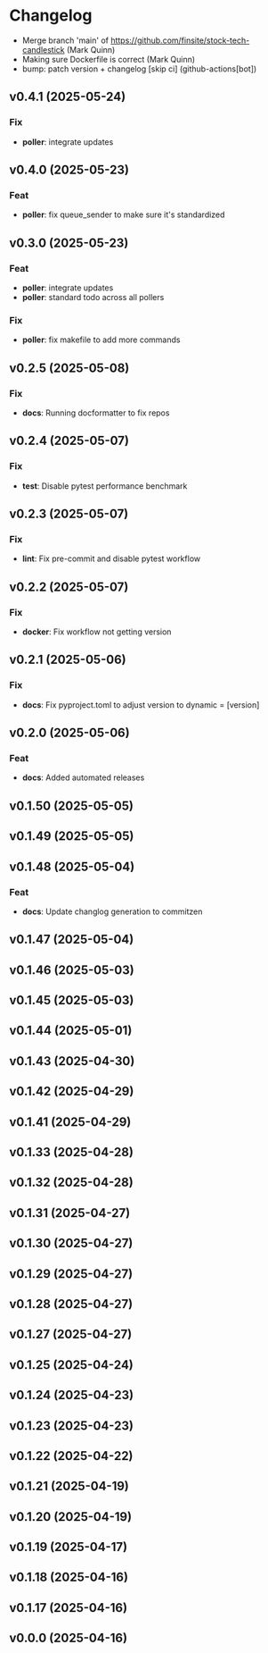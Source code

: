 # Changelog

- Merge branch 'main' of https://github.com/finsite/stock-tech-candlestick (Mark
  Quinn)
- Making sure Dockerfile is correct (Mark Quinn)
- bump: patch version + changelog [skip ci] (github-actions[bot])

## v0.4.1 (2025-05-24)

### Fix

- **poller**: integrate updates

## v0.4.0 (2025-05-23)

### Feat

- **poller**: fix queue_sender to make sure it's standardized

## v0.3.0 (2025-05-23)

### Feat

- **poller**: integrate updates
- **poller**: standard todo across all pollers

### Fix

- **poller**: fix makefile to add more commands

## v0.2.5 (2025-05-08)

### Fix

- **docs**: Running docformatter to fix repos

## v0.2.4 (2025-05-07)

### Fix

- **test**: Disable pytest performance benchmark

## v0.2.3 (2025-05-07)

### Fix

- **lint**: Fix pre-commit and disable pytest workflow

## v0.2.2 (2025-05-07)

### Fix

- **docker**: Fix workflow not getting version

## v0.2.1 (2025-05-06)

### Fix

- **docs**: Fix pyproject.toml to adjust version to dynamic = [version]

## v0.2.0 (2025-05-06)

### Feat

- **docs**: Added automated releases

## v0.1.50 (2025-05-05)

## v0.1.49 (2025-05-05)

## v0.1.48 (2025-05-04)

### Feat

- **docs**: Update changlog generation to commitzen

## v0.1.47 (2025-05-04)

## v0.1.46 (2025-05-03)

## v0.1.45 (2025-05-03)

## v0.1.44 (2025-05-01)

## v0.1.43 (2025-04-30)

## v0.1.42 (2025-04-29)

## v0.1.41 (2025-04-29)

## v0.1.33 (2025-04-28)

## v0.1.32 (2025-04-28)

## v0.1.31 (2025-04-27)

## v0.1.30 (2025-04-27)

## v0.1.29 (2025-04-27)

## v0.1.28 (2025-04-27)

## v0.1.27 (2025-04-27)

## v0.1.25 (2025-04-24)

## v0.1.24 (2025-04-23)

## v0.1.23 (2025-04-23)

## v0.1.22 (2025-04-22)

## v0.1.21 (2025-04-19)

## v0.1.20 (2025-04-19)

## v0.1.19 (2025-04-17)

## v0.1.18 (2025-04-16)

## v0.1.17 (2025-04-16)

## v0.0.0 (2025-04-16)
